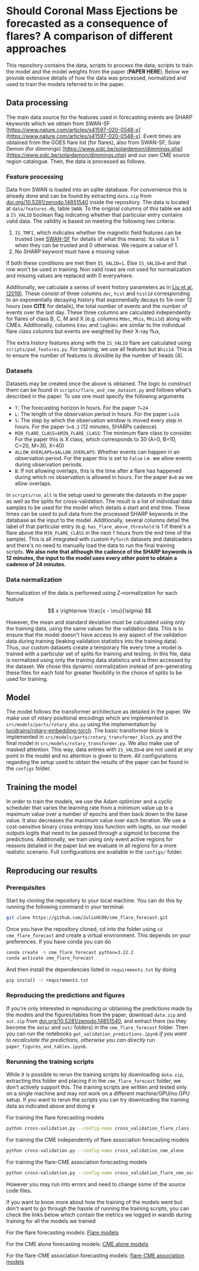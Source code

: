 # Should Coronal Mass Ejections be forecasted as a consequence of flares? A comparison of different approaches

This repository contains the data, scripts to process the data, scripts to train the model and the model weights from the paper (**PAPER HERE**). Below we provide extensive details of how the data was processed, normalized and used to train the models referred to in the paper.

## Data processing

The main data source for the features used in forecasting events are SHARP keywords which we obtain from SWAN-SF [https://www.nature.com/articles/s41597-020-0548-x](https://www.nature.com/articles/s41597-020-0548-x). Event times are obtained from the GOES flare list (for flares), also from SWAN-SF, Solar Demon (for dimmings) [https://www.sidc.be/solardemon/dimmings.php](https://www.sidc.be/solardemon/dimmings.php) and our own CME source region catalogue. Then, the data is processed as follows.

### Feature processing

Data from SWAN is loaded into an sqlite database. For convenience this is already done and can be found by extracting `data.zip` from [doi.org/10.5281/zenodo.14851540](doi.org/10.5281/zenodo.14851540) inside the repository. The data is located at `data/features.db`, table `SWAN`. To the original columns of this table we add a `IS_VALID` boolean flag indicating whether that particular entry contains valid data. The validity is based on meeting the following two criteria:

1. `IS_TMFI`, which indicates whether the magnetic field features can be trusted (see [SWAN-SF](https://www.nature.com/articles/s41597-020-0548-x) for details of what this means). Its value is 1 when they can be trusted and 0 otherwise. We require a value of 1.
2. No SHARP keyword must have a missing value

If both these conditions are met then `IS_VALID=1`. Else `IS_VALID=0` and that row won't be used in training. Non valid rows are not used for normalization and missing values are replaced with 0 everywhere.

Additionally, we calculate a series of event history parameters as in [Liu et al. (2019)](http://dx.doi.org/10.3847/1538-4357/ab1b3c). These consist of three columns `dec`, `hist` and `hist1d` corresponding to an exponentially decaying history that exponentially decays to 1/e over 12 hours (see **CITE** for details), the total number of events and the number of events over the last day. These three columns are calculated independently for flares of class B, C, M and X (e.g. columns `Mdec`, `Mhis`, `Mhis1d`) along with CMEs. Additionally, columns `Edec` and `logEdec` are similar to the individual flare class columns but events are weighted by their X-ray flux,

The extra history features along with the `IS_VALID` flare are calculated using `scripts/pad_features.py`. For training, we use all features but `Bhis1d`. This is to ensure the number of features is divisible by the number of heads (4).

### Datasets

Datasets may be created once the above is obtained. The logic to construct them can be found in `scripts/flare_and_cme_dataset.py` and follows what's described in the paper. To use one must specify the following arguments

- `T`: The forecasting horizon in hours. For the paper `T=24`
- `L`: The length of the observation period in hours. For the paper `L=24`
- `S`: The step by which the observation window is moved every step in hours. For the paper `S=0.2` (12 minutes, SHARPs cadence).
- `MIN_FLARE_CLASS=$MIN_FLARE_CLASS`: The minimum flare class to consider. For the paper this is X class, which corresponds to 30 (A=0, B=10, C=20, M=30, X=40)
- `ALLOW_OVERLAPS=$ALLOW_OVERLAPS`: Whether events can happen in an observation period. For the paper this is set to `False` i.e. we allow events during observation periods.
- `B`: If not allowing overlaps, this is the time after a flare has happened during which no observation is allowed in hours. For the paper `B=0` as we allow overlaps.

In `scripts/run_all` is the setup used to generate the datasets in the paper as well as the splits for cross-validation. The result is a list of individual data samples to be used for the model which details a start and end time. These times can be used to pull data from the processed SHARP keywords in the database as the input to the model. Additionally, several columns detail the label of that particular entry (e.g. `has_flare_above_threshold` is 1 if there's a flare above the `MIN_FLARE_CLASS` in the next `T` hours from the end time of the sample). This is all integrated with custom `PyTorch` datasets and dataloaders and there's no need to manually load the data to run the final training scripts. **We also note that although the cadence of the SHARP keywords is 12 minutes, the input to the model uses every other point to obtain a cadence of 24 minutes.**

### Data normalization

Normalization of the data is performed using Z-normalization for each feature

$$
  x \rightarrow \frac{x - \mu}{\sigma}
$$

However, the mean and standard deviation must be calculated using only the training data, using the same values for the validation data. This is to ensure that the model doesn't have access to any aspect of the validation data during training (leaking validation statistics into the training data). Thus, our custom datasets create a temporary file every time a model is trained with a particular set of splits for training and testing. In this file, data is normalized using only the training data statistics and is then accessed by the dataset. We chose this dynamic normalization instead of pre-generating these files for each fold for greater flexibility in the choice of splits to be used for training.

## Model

The model follows the transformer architecture as detailed in the paper. We make use of rotary positional encodings which are implemented in `src/models/parts/rotary_mha.py` using the implementation by [lucidrains/rotary-embedding-torch](https://github.com/lucidrains/rotary-embedding-torch). The basic transformer block is implemented in `src/models/parts/rotary_transformer_block.py` and the final model in `src/models/rotary_transformer.py`. We also make use of masked attention. This way, data entries with `IS_VALID=0` are not used at any point in the model and no attention is given to them. All configurations regarding the setup used to obtain the results of the paper can be found in the `configs` folder.

## Training the model

In order to train the models, we use the Adam optimizer and a cyclic scheduler that varies the learning rate from a minimum value up to a maximum value over a number of epochs and then back down to the base value. It also decreases the maximum value over each iteration. We use a cost-sensitive binary cross entropy loss function with logits, so our model outputs logits that need to be passed through a sigmoid to become the predictions. Additionally, we train using only event active regions for reasons detailed in the paper but we evaluate in all regions for a more realistic scenario. Full configurations are available in the `configs/` folder.

## Reproducing our results

### Prerequisites

Start by cloning the repository to your local machine. You can do this by running the following command in your terminal:

```bash
git clone https://github.com/JulioHC00/cme_flare_forecast.git
```

Once you have the repository cloned, cd into the folder using `cd cme_flare_forecast` and create a virtual environment. This depends on your preferences. If you have conda you can do

```bash
conda create -n cme_flare_forecast python=3.12.2
conda activate cme_flare_forecast
```

And then install the dependencies listed in `requirements.txt` by doing

```bash
pip install -r requirements.txt
```

### Reproducing the predictions and figures

If you're only interested in reproducing or obtaining the predictions made by the models and the figures/tables from the paper, download `data.zip` and `out.zip` from [doi.org/10.5281/zenodo.14851540](doi.org/10.5281/zenodo.14851540), and extract them (so they become the `data/` and `out/` folders) in the `cme_flare_forecast` folder. Then you can run the notebooks `get_validation_predictions.ipynb` _if you want to recalculate the predictions, otherwise you can directly_ run `paper_figures_and_tables.ipynb`.

### Rerunning the training scripts

While it is possible to rerun the training scripts by downloading `data.zip`, extracting this folder and placing it in the `cme_flare_forecast` folder, we don't actively support this. The training scripts are written and tested only on a single machine and may not work on a different machine/GPU/no GPU setup. If you want to rerun the scripts you can try downloading the training data as indicated above and doing e

For training the flare forecasting models

```bash
python cross-validation.py --config-name cross_validation_flare_class
```

For training the CME independently of flare association forecasting models

```bash
python cross-validation.py --config-name cross_validation_cme_alone
```

For training the flare-CME association forecasting models

```bash
python cross-validation.py --config-name cross_validation_flare_cme_assoc
```

However you may run into errors and need to change some of the source code files.

If you want to know more about how the training of the models went but don't want to go through the hassle of running the training scripts, you can check the links below which contain the metrics we logged in wandb during training for all the models we trained

For the flare forecasting models: [Flare models](https://wandb.ai/juliohc/Final%20Flare%20Class%20CV?nw=nwuserjulhcam)

For the CME alone forecasting models: [CME alone models](https://wandb.ai/juliohc/Final%20CME%20Forecasting%20CV?nw=nwuserjulhcam)

For the flare-CME association forecasting models: [flare-CME association models](https://wandb.ai/juliohc/Final%20Flare%20CME%20Assoc.?nw=nwuserjulhcam)
